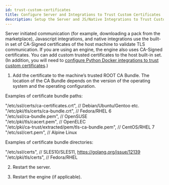 ```yaml
---
id: trust-custom-certificates
title: Configure Server and Integrations to Trust Custom Certificates
description: Setup the Server and JS/Native Integrations to Trust Custom Certificates
---
```


Server initiated communication (for example, downloading a pack from the marketplace), Javascript integrations, and native integrations use the built-in set of CA-Signed certificates of the host machine to validate TLS communication. If you are using an engine, the engine also uses CA-Signed certificates. You can add custom trusted certificates to the host built-in set. (In addition, you will need to [configure Python Docker integrations to trust custom certificates](https://docs.paloaltonetworks.com/cortex/cortex-xsoar/6-1/cortex-xsoar-admin/docker/configure-python-docker-integrations-to-trust-custom-certificates.html).)
 
1. Add the certificate to the machine’s trusted ROOT CA Bundle. The location of the CA Bundle depends on the version of the operating system and the operating configuration.

Examples of certificate bundle paths:  

"/etc/ssl/certs/ca-certificates.crt", // Debian/Ubuntu/Gentoo etc.  
"/etc/pki/tls/certs/ca-bundle.crt", // Fedora/RHEL 6  
"/etc/ssl/ca-bundle.pem", // OpenSUSE  
"/etc/pki/tls/cacert.pem", // OpenELEC  
"/etc/pki/ca-trust/extracted/pem/tls-ca-bundle.pem", // CentOS/RHEL 7  
"/etc/ssl/cert.pem", // Alpine Linux

Examples of certificate bundle directories:  

"/etc/ssl/certs", // SLES10/SLES11, https://golang.org/issue/12139  
"/etc/pki/tls/certs", // Fedora/RHEL

2. Restart the server.

3. Restart the engine (if applicable).
